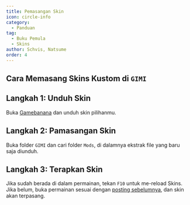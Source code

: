 ```yaml
---
title: Pemasangan Skin
icon: circle-info
category:
  - Panduan
tag:
  - Buku Pemula
  - Skins
author: Schvis, Natsume
order: 4
---
```


## Cara Memasang Skins Kustom di `GIMI`

## Langkah 1: Unduh Skin

Buka [Gamebanana](https://gamebanana.com/games/8552) dan unduh skin pilihanmu.

## Langkah 2: Pamasangan Skin

Buka folder `GIMI` dan cari folder `Mods`, di dalamnya ekstrak file yang baru saja diunduh.

## Langkah 3: Terapkan Skin

Jika sudah berada di dalam permainan, tekan `F10` untuk me-reload Skins. Jika belum, buka permainan sesuai dengan [posting sebelumnya](3DM-tutorial.md), dan skin akan terpasang.
